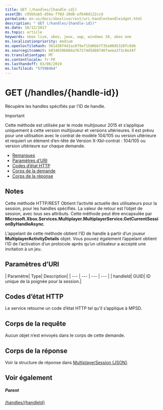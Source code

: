 ```yaml
---
title: GET (/handles/{handle-id})
assetID: c95b5ab5-d56a-f70d-20d8-afb48d122ccd
permalink: en-us/docs/xboxlive/rest/uri-handleshandleidget.html
description: " GET (/handles/{handle-id})"
ms.date: 10/12/2017
ms.topic: article
keywords: xbox live, xbox, jeux, uwp, windows 10, xbox one
ms.localizationpriority: medium
ms.openlocfilehash: 501d36f4d1ac079af15d6bb7f35a90d5328fc8db
ms.sourcegitcommit: b034650b684a767274d5d88746faeea373c8e34f
ms.translationtype: MT
ms.contentlocale: fr-FR
ms.lasthandoff: 03/06/2019
ms.locfileid: "57598464"
---
```

# <a name="get-handleshandle-id"></a>GET (/handles/{handle-id})
Récupère les handles spécifiés par l’ID de handle.

> [!IMPORTANT]
> Cette méthode est utilisée par le mode multijoueur 2015 et s’applique uniquement à cette version multijoueur et versions ultérieures. Il est prévu pour une utilisation avec le contrat de modèle 104/105 ou version ultérieure et requiert un élément d’en-tête de Version X-Xbl-contrat : 104/105 ou version ultérieure sur chaque demande.

  * [Remarques](#ID4ET)
  * [Paramètres d’URI](#ID4EDB)
  * [Codes d’état HTTP](#ID4EOB)
  * [Corps de la demande](#ID4EUB)
  * [Corps de la réponse](#ID4E5B)

<a id="ID4ET"></a>


## <a name="remarks"></a>Notes

Cette méthode HTTP/REST Obtient l’activité actuelle des utilisateurs pour la session, pour les handles spécifiés. La valeur de retour est l’objet de session, avec tous ses attributs. Cette méthode peut être encapsulée par **Microsoft.Xbox.Services.Multiplayer.MultiplayerService.GetCurrentSessionByHandleAsync**.

L’appelant de cette méthode obtient l’ID de handle à partir d’un joueur **MultiplayerActivityDetails** objet. Vous pouvez également l’appelant obtient l’ID de l’activation d’un protocole après qu’un utilisateur a accepté une invitation à un jeu.

<a id="ID4EDB"></a>


## <a name="uri-parameters"></a>Paramètres d’URI

| Paramètre| Type| Description|
| --- | --- | --- | --- |
| handleId| GUID| ID unique de la poignée pour la session.|

<a id="ID4EOB"></a>


## <a name="http-status-codes"></a>Codes d’état HTTP
Le service retourne un code d’état HTTP tel qu’il s’applique à MPSD.  
<a id="ID4EUB"></a>


## <a name="request-body"></a>Corps de la requête

Aucun objet n’est envoyés dans le corps de cette demande.

<a id="ID4E5B"></a>


## <a name="response-body"></a>Corps de la réponse
Voir la structure de réponse dans [MultiplayerSession (JSON)](../../json/json-multiplayersession.md).  
<a id="ID4EKC"></a>


## <a name="see-also"></a>Voir également

<a id="ID4EMC"></a>


##### <a name="parent"></a>Parent

[/handles/{handleId}](uri-handleshandleid.md)
